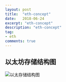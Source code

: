 ```yaml
---
layout: post
title:  "eth-concept"
date:   2018-06-24
excerpt: "eth-concept"
description: "eth-concept"
tag:
- eth
comments: true
---
```


## 以太坊存储结构图
![以太存储结构图](https://yangchenglong11.github.io/2018/03/18/the-store-of-block/core_data_structure.png)